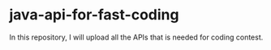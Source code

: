# java-api-for-fast-coding
In this repository, I will upload all the APIs that is needed for coding contest.
